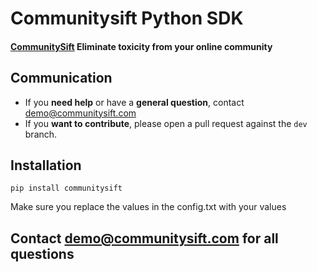 # Communitysift Python SDK


#### [CommunitySift](https://communitysift.com/) Eliminate toxicity from your online community

## Communication
- If you **need help** or have a **general question**, contact <demo@communitysift.com>
- If you **want to contribute**, please open a pull request against the `dev` branch.

## Installation
```
pip install communitysift
```
Make sure you replace the values in the config.txt with your values


## Contact demo@communitysift.com for all questions

